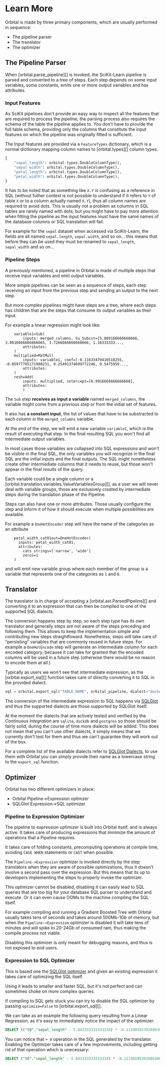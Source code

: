 # Learn More

Orbital is made by three primary components, which are usually
performed in sequence:

- The pipeline parser
- The translator
- The optimizer

## The Pipeline Parser

When [orbital.parse_pipeline][] is invoked, the SciKit-Learn pipeline is parsed
and converted to a tree of steps. Each step depends on some input variables,
some constants, emits one or more output variables and has attributes.

### Input Features

As SciKit pipelines don't provide an easy way to inspect all the features that
are required to process the pipeline, the parsing process also requires the
schema of the table the pipeline applies to. You don't have to provide the full
table schema, providing only the columns that constitute the input features on
which the pipeline was originally fitted is sufficient.

The Input features are provided via a `FeatureTypes` dictionary, which is a
normal dictionary mapping column names to [orbital.types][] column types.

```python
{
    "sepal_length": orbital.types.DoubleColumnType(),
    "sepal_width": orbital.types.DoubleColumnType(),
    "petal_length": orbital.types.DoubleColumnType(),
    "petal_width": orbital.types.DoubleColumnType(),
}
```

It has to be noted that as something like `X.Y` is confusing as a reference
in SQL (without futher context is not possible to understand if it refers
to `Y` of table `X` or to a column actually named `X.Y`), thus all column names
are required to avoid dots. This is usually not a problem as columns
in SQL tables are rarely named with dots, but you might have to pay more
attention when fitting the pipeline as the input features must have the same
names of the database columns or SQL translation will fail.

For example for the `sepal` dataset when accessed via SciKit-Learn, 
the fields are all named `sepal.length`, `sepal.width`, and so on... 
this means that before they can be used they must
be renamed to `sepal_length`, `sepal_width` and so on...

### Pipeline Steps

A previously mentioned, a pipeline in Orbital is made of multiple steps
that receive input variables and emit output variables.

More simple pipelines can be seen as a sequence of steps, each step receiving
an input from the previous step and sending an output to the next step.

But more complex pipelines might have steps are a tree, where each steps
has children that are the steps that consume its output variables as their input.

For example a linear regression might look like:

```
    variable1=Sub(
        inputs: merged_columns, Su_Subcst=[5.809166666666666, 3.0616666666666665, 3.7266666666666666, 1.18333333...,
        attributes: 
    )
    multiplied=MatMul(
        inputs: variable1, coef=[-0.11633479416518255, -0.05977785171980231, 0.25491374699772246, 0.5475959...,
        attributes: 
    )
    resh=Add(
        inputs: multiplied, intercept=[0.9916666666666668],
        attributes: 
        )
```

The `Sub` step **receives as input a variable** named `merged_columns`, the variable might come
from a previous step or from the initial set of features.

It also has **a constant input**, the list of values that have to be substracted to each column
in the `merged_columns` variable.

At the end of the step, we will emit a new variable `variable1`, which is the result of
executing that step. In the final resulting SQL you won't find all intermediate output variables.

In most cases those variables are collapsed into SQL expressions and won't be visible in the final SQL,
the only variables you will recognize in the final SQL are the initial inputs and the final outputs.
The SQL might nonetheless create other intermediate columns that it needs to reuse, but those
won't appear in the final results of the query.

Each variable could be a single column or a [orbital.translation.variables.ValueVariablesGroup][],
as a user we will never deal with variable groups, those are exclusively created by intermediate steps
during the translation phase of the Pipeline.

Steps can also have one or more attributes. Those usually configure the step and inform it
of how it should execute when multiple possibilities are available.

For example a `OneHotEncoder` step will have the name of the categories as an attribute

```
    petal_width_cat01out=OneHotEncoder(
      inputs: petal_width_cat01,
      attributes: 
        cats_strings=['narrow', 'wide']
        zeros=1
    )
```

and will emit new variable group where each member of the group is a variable that represents
one of the categories as `1` and `0`.

## Translator

The translator is in charge of accepting a [orbital.ast.ParsedPipeline][] and converting it to
an expression that can then be compiled to one of the supported SQL dialects.

The conversion happens step by step, so each step type has its own translator and generally steps
are not aware of the steps preceding and following them. This allows to keep the implementation
simple and contributing new steps straightfoward. Nonetheless, steps will take care of
"persisting" variables that are commonly reused in future steps. For example a `OneHotEncode`
step will generate an intermediate column for each encoded category, because it can take
for granted that the encoded columns will be used in a future step (otherwise there would
be no reason to encode them at all.)

Typically as users we won't see that intermediate expression, as the [orbital.export_sql][]
function takes care of directly converting it to SQL in the provided dialect:

```python
sql = orbital.export_sql("TABLE_NAME", orbital_pipeline, dialect="duckdb")
```

The conversion of the intermediate expression to SQL happens via [SQLGlot](https://sqlglot.com/sqlglot.html)
and thus the supported dialects are those supported by SQLGlot itself.

At the moment the dialects that are actively tested and verified by the *Continuous Integration*
are `sqlite`, `duckdb` and `postgres` so those should be fairly solid, during the course of
time more dialects will be added. This does not mean that you can't use other dialects,
it simply means that we currently don't test for them and thus we can't guarantee they will work
out of the box.

For a complete list of the available dialects refer to [SQLGlot Dialects](https://sqlglot.com/sqlglot/dialects.html),
to use them with Orbital you can simply provide their name as a lowercase string to the
`export_sql` function.

## Optimizer

Orbital has two different optimizers in place:

- Orbital Pipeline->Expression optimzer
- SQLGlot Expression->SQL optimizer.

### Pipeline to Expression Optimizer

The pipeline to expression optimizer is built into Orbital itself,
and is always active. It takes care of producing expressions that
minimize the amount of operations that a Pipeline requires.

It takes care of folding constants, precomputing operations at compile time,
avoiding `CASE WHEN` statements or `CAST` when possible.

The `Pipeline->Expression` optimizer is invoked directly by the
step translators when they are aware of possible optimizations,
thus it doesn't involve a second pass over the expression.
But this means that its up to developers implementing the steps
to properly invoke the optimizer.

This optimizer cannot be disabled, disabling it can easily lead to 
SQL queries that are too big for your database SQL parser to understand
and execute. Or it can even cause OOMs to the machine compiling the
SQL itself.

For example compiling and running a Gradient Boosted Tree with Orbital
usually takes tens of seconds and takes around 500Mb-1Gb of memory, but
when the `Pipeline->Expression` optimizer is disabled it will take tens of minutes and
will spike to 20-24Gb of consumed ram, thus making the compile process
not viable.

Disabling this optimizer is only meant for debugging reasons, and thus
is not exposed to end users.

### Expression to SQL Optimizer

This is based one the [SQLGlot optimizer](https://sqlglot.com/sqlglot/optimizer/optimizer.html#optimize)
and given an existing expression it takes care of optimizing the SQL itself.

Using it leads to smaller and faster SQL, but it's not perfect and can
sometimes choke on more complex queries. 

If compiling to SQL gets stuck you can try to disable the SQL optimizer
by passing `optimize=False` to [orbital.export_sql][].

We can take as an example the following query resulting from a Linear Regression,
as it's easy to immediately notice the impact of the optimizer:

```sql
SELECT (("t0"."sepal_length" - 5.843333333333334) * -0.11190585392686306) + 0 + (("t0"."sepal_width" - 3.0573333333333337) * -0.04007948649493375) + (("t0"."petal_length" - 3.7580000000000005) * 0.22864502724212313) + (("t0"."petal_width" - 1.1993333333333336) * 0.6092520541197893) + 1.0000000000000002 AS "variable" FROM "DATA_TABLE" AS "t0"
```

You can notice that `+ 0` operation in the SQL generated by the translator.
Enabling the Optimizer takes care of a few improvements, including getting
rid of that operation which is unecessary:

```sql
SELECT ("t0"."sepal_length" - 5.843333333333334) * -0.11190585392686306 + ("t0"."sepal_width" - 3.0573333333333337) * -0.04007948649493375 + ("t0"."petal_length" - 3.7580000000000005) * 0.22864502724212313 + ("t0"."petal_width" - 1.1993333333333336) * 0.6092520541197893 + 1.0000000000000002 AS "variable" FROM "DATA_TABLE" AS "t0"
```

